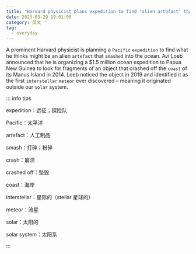 ```yaml
---
title: "Harvard physicist plans expedition to find ‘alien artefact’ that fell from space"
date: 2023-03-29 19:01:00
category: 英文
tag:
  - everyday
---
```


A prominent Harvard physicist is planning a `Pacific` `expedition` to find what he thinks might be an alien `artefact` that `smashed` into the ocean. Avi Loeb announced that he is organizing a $1.5 million ocean expedition to Papua New Guinea to look for fragments of an object that crashed off the `coast` of its Manus Island in 2014. Loeb noticed the object in 2019 and identified it as the first `interstellar` `meteor` ever discovered – meaning it originated outside our `solar` system.

::: info tips

expedition：远征；探险队

Pacific：太平洋

artefact：人工制品

smash：打碎；粉碎

crash：崩溃

crashed off：坠毁

coast：海岸

interstellar：星际的（stellar 星球的）

meteor：流星

solar：太阳的

solar system：太阳系

:::
